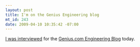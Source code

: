 ```yaml
--- 
layout: post
title: I'm on the Genius Engineering blog
mt_id: 243
date: 2009-04-10 10:35:42 -07:00
---
```

[I was interviewed](http://eng.genius.com/blog/2009/04/10/team-focus-drew-stephens/) for the [Genius.com Engineering Blog](http://eng.genius.com/blog) today.
